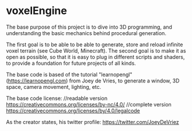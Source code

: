 # voxelEngine

The base purpose of this project is to dive into 3D programming, and understanding the basic mechanics behind procedural generation.

The first goal is to be able to be able to generate, store and reload infinite voxel terrain (see Cube World, Minecraft).
The second goal is to make it as open as possible, so that it is easy to plug in different scripts and shaders, to provide a foundation for future projects of all kinds.

The base code is based of the tutorial "learnopengl" (https://learnopengl.com) from Joey de Vries, to generate a window, 3D space, camera movement, lighting, etc.

The base code license:
//readable version
https://creativecommons.org/licenses/by-nc/4.0/
//complete version
https://creativecommons.org/licenses/by/4.0/legalcode

As the creator states, his twitter profile:
https://twitter.com/JoeyDeVriez
